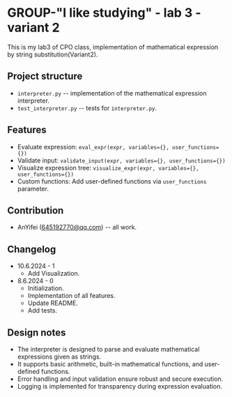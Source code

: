 # GROUP-"I like studying" - lab 3 - variant 2

This is my lab3 of CPO class,
implementation of mathematical expression by string substitution(Variant2).

## Project structure

- `interpreter.py` -- implementation of the mathematical expression interpreter.
- `test_interpreter.py` -- tests for `interpreter.py`.

## Features

- Evaluate expression: `eval_expr(expr, variables={}, user_functions={})`
- Validate input: `validate_input(expr, variables={}, user_functions={})`
- Visualize expression tree: `visualize_expr(expr, variables={}, user_functions={})`
- Custom functions: Add user-defined functions via `user_functions` parameter.

## Contribution

- AnYifei (645192770@qq.com) -- all work.

## Changelog

- 10.6.2024 - 1
   - Add Visualization.
- 8.6.2024 - 0
   - Initialization.
   - Implementation of all features.
   - Update README.
   - Add tests.

## Design notes

- The interpreter is designed to parse and evaluate mathematical expressions
  given as strings.
- It supports basic arithmetic, built-in mathematical functions, and user-defined
  functions.
- Error handling and input validation ensure robust and secure execution.
- Logging is implemented for transparency during expression evaluation.
